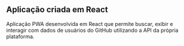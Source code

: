 ## Aplicação criada em React

Aplicação PWA desenvolvida em React que permite buscar, exibir e interagir com dados de usuários do GitHub utilizando a API da própria plataforma.
